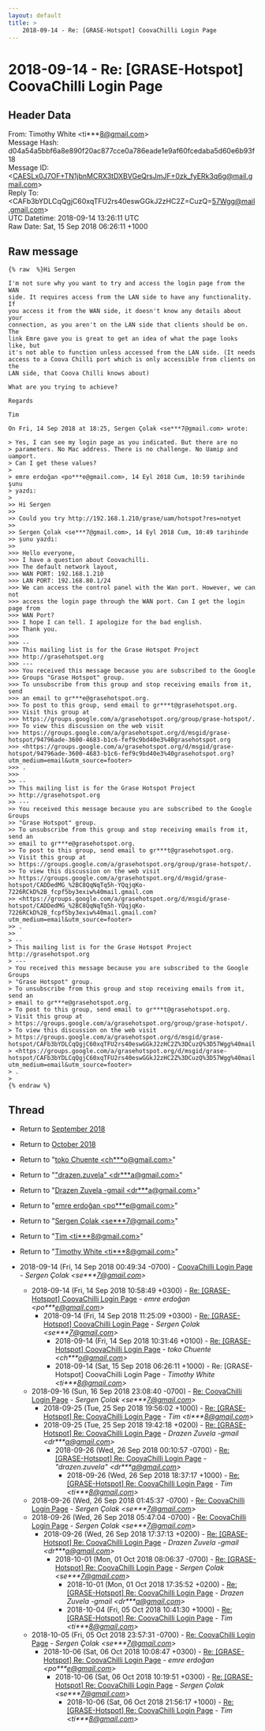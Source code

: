```yaml
---
layout: default
title: >
    2018-09-14 - Re: [GRASE-Hotspot] CoovaChilli Login Page
---
```


# 2018-09-14 - Re: [GRASE-Hotspot] CoovaChilli Login Page

## Header Data

From: Timothy White \<ti***8@gmail.com\><br>
Message Hash: d04a54a5bbf6a8e890f20ac877cce0a786eade1e9af60fcedaba5d60e6b93f18<br>
Message ID: \<CAESLx0J7OF+TN1jbnMCRX3tDXBVGeQrsJmJF+0zk_fyERk3q6g@mail.gmail.com\><br>
Reply To: \<CAFb3bYDLCqQgjC60xqTFU2rs40eswGGkJ2zHC2Z=CuzQ=57Wgg@mail.gmail.com\><br>
UTC Datetime: 2018-09-14 13:26:11 UTC<br>
Raw Date: Sat, 15 Sep 2018 06:26:11 +1000<br>

## Raw message

```
{% raw  %}Hi Sergen

I'm not sure why you want to try and access the login page from the WAN
side. It requires access from the LAN side to have any functionality. If
you access it from the WAN side, it doesn't know any details about your
connection, as you aren't on the LAN side that clients should be on. The
link Emre gave you is great to get an idea of what the page looks like, but
it's not able to function unless accessed from the LAN side. (It needs
access to a Coova Chilli port which is only accessible from clients on the
LAN side, that Coova Chilli knows about)

What are you trying to achieve?

Regards

Tim

On Fri, 14 Sep 2018 at 18:25, Sergen Çolak <se***7@gmail.com> wrote:

> Yes, I can see my login page as you indicated. But there are no
> parameters. No Mac address. There is no challenge. No Uamip and uamport.
> Can I get these values?
>
> emre erdoğan <po***e@gmail.com>, 14 Eyl 2018 Cum, 10:59 tarihinde şunu
> yazdı:
>
>> Hi Sergen
>>
>> Could you try http://192.168.1.210/grase/uam/hotspot?res=notyet
>>
>> Sergen Çolak <se***7@gmail.com>, 14 Eyl 2018 Cum, 10:49 tarihinde
>> şunu yazdı:
>>
>>> Hello everyone,
>>> I have a question about Coovachilli.
>>> The default network layout,
>>> WAN PORT: 192.168.1.210
>>> LAN PORT: 192.168.80.1/24
>>> We can access the control panel with the Wan port. However, we can not
>>> access the login page through the WAN port. Can I get the login page from
>>> WAN Port?
>>> I hope I can tell. I apologize for the bad english.
>>> Thank you.
>>>
>>> --
>>> This mailing list is for the Grase Hotspot Project
>>> http://grasehotspot.org
>>> ---
>>> You received this message because you are subscribed to the Google
>>> Groups "Grase Hotspot" group.
>>> To unsubscribe from this group and stop receiving emails from it, send
>>> an email to gr***e@grasehotspot.org.
>>> To post to this group, send email to gr***t@grasehotspot.org.
>>> Visit this group at
>>> https://groups.google.com/a/grasehotspot.org/group/grase-hotspot/.
>>> To view this discussion on the web visit
>>> https://groups.google.com/a/grasehotspot.org/d/msgid/grase-hotspot/94796ade-3600-4683-b1c6-fef9c9bd40e3%40grasehotspot.org
>>> <https://groups.google.com/a/grasehotspot.org/d/msgid/grase-hotspot/94796ade-3600-4683-b1c6-fef9c9bd40e3%40grasehotspot.org?utm_medium=email&utm_source=footer>
>>> .
>>>
>> --
>> This mailing list is for the Grase Hotspot Project
>> http://grasehotspot.org
>> ---
>> You received this message because you are subscribed to the Google Groups
>> "Grase Hotspot" group.
>> To unsubscribe from this group and stop receiving emails from it, send an
>> email to gr***e@grasehotspot.org.
>> To post to this group, send email to gr***t@grasehotspot.org.
>> Visit this group at
>> https://groups.google.com/a/grasehotspot.org/group/grase-hotspot/.
>> To view this discussion on the web visit
>> https://groups.google.com/a/grasehotspot.org/d/msgid/grase-hotspot/CADDedMG_%2BC8QqNqTq5h-YQqjqKo-7226RCkD%2B_fcpf5by3exiw%40mail.gmail.com
>> <https://groups.google.com/a/grasehotspot.org/d/msgid/grase-hotspot/CADDedMG_%2BC8QqNqTq5h-YQqjqKo-7226RCkD%2B_fcpf5by3exiw%40mail.gmail.com?utm_medium=email&utm_source=footer>
>> .
>>
> --
> This mailing list is for the Grase Hotspot Project http://grasehotspot.org
> ---
> You received this message because you are subscribed to the Google Groups
> "Grase Hotspot" group.
> To unsubscribe from this group and stop receiving emails from it, send an
> email to gr***e@grasehotspot.org.
> To post to this group, send email to gr***t@grasehotspot.org.
> Visit this group at
> https://groups.google.com/a/grasehotspot.org/group/grase-hotspot/.
> To view this discussion on the web visit
> https://groups.google.com/a/grasehotspot.org/d/msgid/grase-hotspot/CAFb3bYDLCqQgjC60xqTFU2rs40eswGGkJ2zHC2Z%3DCuzQ%3D57Wgg%40mail.gmail.com
> <https://groups.google.com/a/grasehotspot.org/d/msgid/grase-hotspot/CAFb3bYDLCqQgjC60xqTFU2rs40eswGGkJ2zHC2Z%3DCuzQ%3D57Wgg%40mail.gmail.com?utm_medium=email&utm_source=footer>
> .
>
{% endraw %}
```

## Thread

+ Return to [September 2018](/archive/2018/09)
+ Return to [October 2018](/archive/2018/10)

+ Return to "[toko Chuente <ch***o<span>@</span>gmail.com>](/authors/ch___o_at_gmail_com)"
+ Return to "["drazen.zuvela" <dr***a<span>@</span>gmail.com>](/authors/dr___a_at_gmail_com)"
+ Return to "[Drazen Zuvela -gmail <dr***a<span>@</span>gmail.com>](/authors/dr___a_at_gmail_com)"
+ Return to "[emre erdoğan <po***e<span>@</span>gmail.com>](/authors/po___e_at_gmail_com)"
+ Return to "[Sergen Çolak <se***7<span>@</span>gmail.com>](/authors/se___7_at_gmail_com)"
+ Return to "[Tim <ti***8<span>@</span>gmail.com>](/authors/ti___8_at_gmail_com)"
+ Return to "[Timothy White <ti***8<span>@</span>gmail.com>](/authors/ti___8_at_gmail_com)"

+ 2018-09-14 (Fri, 14 Sep 2018 00:49:34 -0700) - [CoovaChilli Login Page](/archive/2018/09/71548ea71e686a13a9c5f84bb1dc4e243fb19558af26ff6cba9ae8bfc3790663) - _Sergen Çolak \<se***7@gmail.com\>_
  + 2018-09-14 (Fri, 14 Sep 2018 10:58:49 +0300) - [Re: [GRASE-Hotspot] CoovaChilli Login Page](/archive/2018/09/ad520f997e461cf9649ae3d690dbcc11ba5560b830a98121affcd790278a96a1) - _emre erdoğan \<po***e@gmail.com\>_
    + 2018-09-14 (Fri, 14 Sep 2018 11:25:09 +0300) - [Re: [GRASE-Hotspot] CoovaChilli Login Page](/archive/2018/09/2b284ba9e4111463358e50620573ef16b9c077ecaba616b0c9c0f12f12251f3d) - _Sergen Çolak \<se***7@gmail.com\>_
      + 2018-09-14 (Fri, 14 Sep 2018 10:31:46 +0100) - [Re: [GRASE-Hotspot] CoovaChilli Login Page](/archive/2018/09/d9b92e3177b3c8da0074e2608cd609ffba26907912112fd0e5cce7d6bae60240) - _toko Chuente \<ch***o@gmail.com\>_
      + 2018-09-14 (Sat, 15 Sep 2018 06:26:11 +1000) - Re: [GRASE-Hotspot] CoovaChilli Login Page - _Timothy White \<ti***8@gmail.com\>_
  + 2018-09-16 (Sun, 16 Sep 2018 23:08:40 -0700) - [Re: CoovaChilli Login Page](/archive/2018/09/9c6907c39d44c4811b00dedfd087e598283a35df1013c0b39e3bcdec17e74b82) - _Sergen Çolak \<se***7@gmail.com\>_
    + 2018-09-25 (Tue, 25 Sep 2018 19:56:02 +1000) - [Re: [GRASE-Hotspot] Re: CoovaChilli Login Page](/archive/2018/09/c39d3dfed2b5a44572272b603981c80732aaaabbc3369471af53d51822064253) - _Tim \<ti***8@gmail.com\>_
    + 2018-09-25 (Tue, 25 Sep 2018 19:42:18 +0200) - [Re: [GRASE-Hotspot] Re: CoovaChilli Login Page](/archive/2018/09/9e2062318cfad977fa2f83e527bdea9c3c1b949fb6dc39722db8a677bbad6f88) - _Drazen Zuvela -gmail \<dr***a@gmail.com\>_
      + 2018-09-26 (Wed, 26 Sep 2018 00:10:57 -0700) - [Re: [GRASE-Hotspot] Re: CoovaChilli Login Page](/archive/2018/09/5ff96d92e4ca4e089c12f561ac498ef390e38367bdeba23881f68d5d3d4abc33) - _"drazen.zuvela" \<dr***a@gmail.com\>_
        + 2018-09-26 (Wed, 26 Sep 2018 18:37:17 +1000) - [Re: [GRASE-Hotspot] Re: CoovaChilli Login Page](/archive/2018/09/967cd6341255e329c4be887756ad9a12234476a77a69d11061d2cee8ab6f0891) - _Tim \<ti***8@gmail.com\>_
  + 2018-09-26 (Wed, 26 Sep 2018 01:45:37 -0700) - [Re: CoovaChilli Login Page](/archive/2018/09/1495988269c249a14f6e6a7d7e8f91e8934f60c7997d9597d93d2400c662cedb) - _Sergen Çolak \<se***7@gmail.com\>_
  + 2018-09-26 (Wed, 26 Sep 2018 05:47:04 -0700) - [Re: CoovaChilli Login Page](/archive/2018/09/ad5548c8340e4b70394825b3647a685a4074ca814eeb6fd93e90c3ecd27c8ff9) - _Sergen Çolak \<se***7@gmail.com\>_
    + 2018-09-26 (Wed, 26 Sep 2018 17:37:13 +0200) - [Re: [GRASE-Hotspot] Re: CoovaChilli Login Page](/archive/2018/09/15bbf66f1f5046bb23704c07082ec82cf935d3074a17a4dfe52a8a9eedb39060) - _Drazen Zuvela -gmail \<dr***a@gmail.com\>_
      + 2018-10-01 (Mon, 01 Oct 2018 08:06:37 -0700) - [Re: [GRASE-Hotspot] Re: CoovaChilli Login Page](/archive/2018/10/6d093376f99e0adb9759ec58ef4f704234b49b327e6e367aa02c094bd07418aa) - _Sergen Çolak \<se***7@gmail.com\>_
        + 2018-10-01 (Mon, 01 Oct 2018 17:35:52 +0200) - [Re: [GRASE-Hotspot] Re: CoovaChilli Login Page](/archive/2018/10/685c8f337fec6a6ce58005442efa7171835031863262b22488af56b0bbed9d16) - _Drazen Zuvela -gmail \<dr***a@gmail.com\>_
        + 2018-10-04 (Fri, 05 Oct 2018 10:41:30 +1000) - [Re: [GRASE-Hotspot] Re: CoovaChilli Login Page](/archive/2018/10/061efcb94f076ddb7e1b9d6eeef03f777e3beca0cb9696d192d21932d0e2829e) - _Tim \<ti***8@gmail.com\>_
  + 2018-10-05 (Fri, 05 Oct 2018 23:57:31 -0700) - [Re: CoovaChilli Login Page](/archive/2018/10/7abba02e6bf076e8591f50c0fb36f75030125b86824179aa62f080a842e0c15b) - _Sergen Çolak \<se***7@gmail.com\>_
    + 2018-10-06 (Sat, 06 Oct 2018 10:08:47 +0300) - [Re: [GRASE-Hotspot] Re: CoovaChilli Login Page](/archive/2018/10/688b55c34b957d1fe9997bbfbbb62fd58b41658a2d7e4a55433e0837d8573e11) - _emre erdoğan \<po***e@gmail.com\>_
      + 2018-10-06 (Sat, 06 Oct 2018 10:19:51 +0300) - [Re: [GRASE-Hotspot] Re: CoovaChilli Login Page](/archive/2018/10/7470d570d81de6f594d1a79c708b8a8cb1bde00819488fdfd62e25d61691e6e3) - _Sergen Çolak \<se***7@gmail.com\>_
        + 2018-10-06 (Sat, 06 Oct 2018 21:56:17 +1000) - [Re: [GRASE-Hotspot] Re: CoovaChilli Login Page](/archive/2018/10/71281cd96a9ad768df12208787a8020ecdf8ea24dd6a94a963057bec78d6b386) - _Tim \<ti***8@gmail.com\>_

